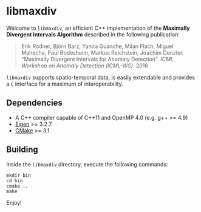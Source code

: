 libmaxdiv
=========

Welcome to `libmaxdiv`, an efficient C++ implementation of the **Maximally Divergent Intervals Algorithm**
described in the following publication:

> Erik Rodner, Björn Barz, Yanira Guanche, Milan Flach, Miguel Mahecha, Paul Bodesheim, Markus Reichstein, Joachim Denzler.
> "Maximally Divergent Intervals for Anomaly Detection".
> *ICML Workshop on Anomaly Detection (ICML-WS)*. 2016

`libmaxdiv` supports spatio-temporal data, is easily extendable and provides a `C` interface for a
maximum of interoperability.


Dependencies
------------

- A C++ compiler capable of C++11 and OpenMP 4.0 (e.g. g++ >= 4.9)
- [Eigen](http://eigen.tuxfamily.org/) >= 3.2.7
- [CMake](https://cmake.org/) >= 3.1


Building
--------

Inside the `libmaxdiv` directory, execute the following commands:

    mkdir bin
    cd bin
    cmake ..
    make

Enjoy!